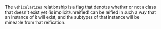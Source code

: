 The `vehicularizes` relationship is a flag that denotes whether or not a class that doesn't exist yet (is implicit/unreified) can be reified in such a way that an instance of it will exist, and the subtypes of that instance will be mineable from that reification.
